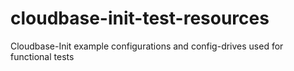 # cloudbase-init-test-resources
Cloudbase-Init example configurations and config-drives used for functional tests
